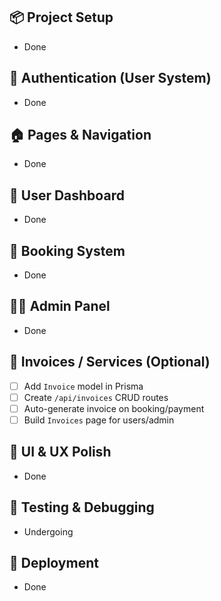 ## 📦 Project Setup
- Done

## 🔐 Authentication (User System)
- Done

## 🏠 Pages & Navigation
- Done

## 👤 User Dashboard
- Done

## 📅 Booking System
- Done

## 🧑‍💼 Admin Panel
- Done

## 🧾 Invoices / Services (Optional)
- [ ] Add `Invoice` model in Prisma
- [ ] Create `/api/invoices` CRUD routes
- [ ] Auto-generate invoice on booking/payment
- [ ] Build `Invoices` page for users/admin

## 🎨 UI & UX Polish
- Done

## 🧪 Testing & Debugging
- Undergoing

## 🚀 Deployment
- Done